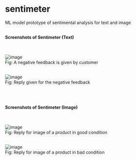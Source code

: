 # sentimeter
ML model prototype of sentimental analysis for text and image<br><br>

<strong>Screenshots of Sentimeter (Text)</strong><br><br><br>

![image](https://user-images.githubusercontent.com/65968527/111185043-95a4cb00-85d7-11eb-94d9-9b6116bc6b9d.png)<br>
Fig: A negative feedback is given by customer<br><br>

![image](https://user-images.githubusercontent.com/65968527/111185093-a35a5080-85d7-11eb-931b-f303bb6386c7.png)<br>
Fig: Reply given for the negative feedback<br><br><br><br>

<strong>Screenshots of Sentimeter (Image)</strong><br><br><br>

![image](https://user-images.githubusercontent.com/65968527/111185810-63479d80-85d8-11eb-9557-c159d63b6bf6.png)<br> 
Fig: Reply for image of a product in good condition<br><br>

![image](https://user-images.githubusercontent.com/65968527/111185840-6a6eab80-85d8-11eb-8078-cc24a85841c2.png)<br> 
Fig: Reply for image of a product in bad condition




